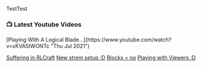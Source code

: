 TestTest

### 📺 Latest Youtube Videos
<!-- YOUTUBE:START -->[Playing With A Logical Blade...](https://www.youtube.com/watch?v=xKVA5IWONTc "Thu Jul 2021") 
[Suffering in RLCraft](https://www.youtube.com/watch?v=WYhAvxVRc2Q "Mon Jul 2021") 
[New strem setup :D](https://www.youtube.com/watch?v=DmBBShSchrM "Tue Jul 2021") 
[Blocks = no](https://www.youtube.com/watch?v=dAeHuMVOF2o "Wed Jun 2021") 
[Playing with Viewers :D](https://www.youtube.com/watch?v=AamHG6XwNfg "Sat Jun 2021") 
<!-- YOUTUBE:END -->
